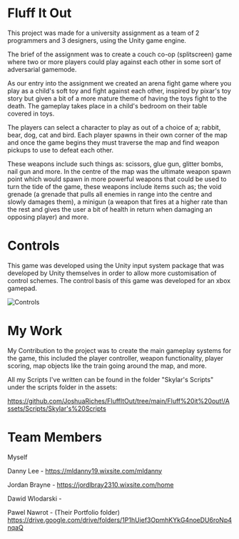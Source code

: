 # Fluff It Out
This project was made for a university assignment as a team of 2 programmers and 3 designers, using the Unity game engine.

The brief of the assignment was to create a couch co-op (splitscreen) game where two or more players could play against each other in some sort of adversarial gamemode. 

As our entry into the assignment we created an arena fight game where you play as a child's soft toy and fight against each other, inspired by pixar's toy story but given a bit of a more mature theme of having the toys fight to the death. The gameplay takes place in a child's bedroom on their table covered in toys.

The players can select a character to play as out of a choice of a; rabbit, bear, dog, cat and bird. Each player spawns in their own corner of the map and once the game begins they must traverse the map and find weapon pickups to use to defeat each other. 

These weapons include such things as: scissors, glue gun, glitter bombs, nail gun and more. In the centre of the map was the ultimate weapon spawn point which would spawn in more powerful weapons that could be used to turn the tide of the game, these weapons include items such as; the void grenade (a grenade that pulls all enemies in range into the centre and slowly damages them), a minigun (a weapon that fires at a higher rate than the rest and gives the user a bit of health in return when damaging an opposing player) and more.

# Controls
This game was developed using the Unity input system package that was developed by Unity themselves in order to allow more customisation of control schemes. 
The control basis of this game was developed for an xbox gamepad.

![Controls](https://user-images.githubusercontent.com/71353999/157933885-56bb1279-1460-46ab-b703-aa16446a2487.png)



# My Work
My Contribution to the project was to create the main gameplay systems for the game, this included the player controller, weapon functionality, player scoring, map objects like the train going around the map, and more. 

All my Scripts I've written can be found in the folder "Skylar's Scripts" under the scripts folder in the assets:

https://github.com/JoshuaRiches/FluffItOut/tree/main/Fluff%20it%20out!/Assets/Scripts/Skylar's%20Scripts

# Team Members
Myself

Danny Lee - https://mldanny19.wixsite.com/mldanny

Jordan Brayne - https://jordlbray2310.wixsite.com/home

Dawid Wlodarski - 

Pawel Nawrot - (Their Portfolio folder) https://drive.google.com/drive/folders/1P1hUief3OpmhKYkG4noeDU6roNp4nqaQ
